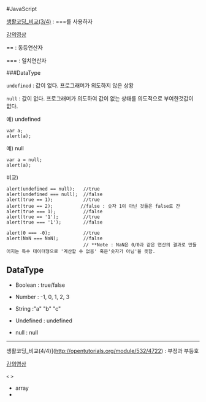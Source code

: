 #JavaScript


[생활코딩_비교(3/4)](http://opentutorials.org/module/532/4722) : ===를 사용하자

[강의영상](https://youtu.be/rN0045zf-y4?list=PLuHgQVnccGMA4uSig3hCjl7wTDeyIeZVU)


== : 동등연산자

=== : 일치연산자


###DataType

`undefined` : 값이 없다. 프로그래머가 의도하지 않은 상황

`null` : 값이 없다. 프로그래머가 의도하여 값이 없는 상태를 의도적으로 부여한것값이 없다.

예) undefined
```undifned 
var a;
alert(a);
```

예) null
```null
var a = null;
alert(a);
```

비교)
```
alert(undefined == null);   //true
alert(undefined === null);  //false
alert(true == 1);           //true
alert(true == 2);          //false : 숫자 1이 아닌 것들은 false로 간
alert(true === 1);          //false
alert(true == '1');         //true
alert(true === '1');        //false

alert(0 === -0);            //true
alert(NaN === NaN);         //false
                            // **Note : NaN은 0/0과 같은 연산의 결과로 만들어지는 특수 데이텨형으로 '계산할 수 없음' 혹은'숫자가 아님'을 뜻함.
```

## **DataType**

+ Boolean
: true/false

+ Number
: -1, 0, 1, 2, 3

+ String
:"a" "b" "c"

+ Undefined
: undefined

+ null
: null

---

생활코딩_비교(4/4)](http://opentutorials.org/module/532/4722) : 부정과 부등호

[강의영상](https://youtu.be/rN0045zf-y4?list=PLuHgQVnccGMA4uSig3hCjl7wTDeyIeZVU)

`<`
`>`


+ array
+ 



